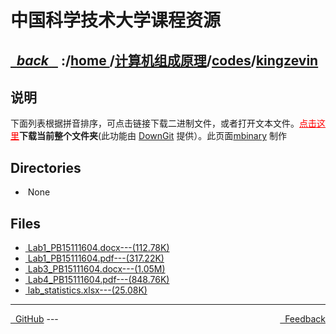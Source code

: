 
<!--
<head>
    <meta http-equiv="content-type" content="text/html; charset=utf-8">
    <title> 中国科学技术大学课程资源</title>
</head>
-->
# 中国科学技术大学课程资源

<div>
  <h2>
    <a href="../index.html">&nbsp;&nbsp;<i class="fa fa-level-up">back </i>&nbsp;&nbsp;</a>
    :/<a href="../../../index.html">home <i class="fa fa-home"></i></a>/<a href="../../index.html">计算机组成原理</a>/<a href="../index.html">codes</a>/<a href="index.html">kingzevin</a>
  </h2>
</div>

## 说明
下面列表根据拼音排序，可点击链接下载二进制文件，或者打开文本文件。<a href="http://downgit.zhoudaxiaa.com/#/home?url=https://github.com/USTC-Resource/USTC-Course/tree/master/计算机组成原理/codes/kingzevin" style="color:red" target="_black">点击这里</a>**下载当前整个文件夹**(此功能由 [DownGit](http://downgit.zhoudaxiaa.com) 提供）。此页面[mbinary](https://mbinary.xyz) 制作

## Directories
<ul><li><i class="fa fa-meh-o"></i>&nbsp;None</li></ul>

## Files
<ul><li><a href="https://raw.githubusercontent.com/USTC-Resource/USTC-Course/master/计算机组成原理/codes/kingzevin/Lab1_PB15111604.docx"><i class="fa fa-file-word-o"></i>&nbsp;Lab1_PB15111604.docx---(112.78K)</a></li>
<li><a href="https://raw.githubusercontent.com/USTC-Resource/USTC-Course/master/计算机组成原理/codes/kingzevin/Lab1_PB15111604.pdf"><i class="fa fa-file-pdf-o"></i>&nbsp;Lab1_PB15111604.pdf---(317.22K)</a></li>
<li><a href="https://raw.githubusercontent.com/USTC-Resource/USTC-Course/master/计算机组成原理/codes/kingzevin/Lab3_PB15111604.docx"><i class="fa fa-file-word-o"></i>&nbsp;Lab3_PB15111604.docx---(1.05M)</a></li>
<li><a href="https://raw.githubusercontent.com/USTC-Resource/USTC-Course/master/计算机组成原理/codes/kingzevin/Lab4_PB15111604.pdf"><i class="fa fa-file-pdf-o"></i>&nbsp;Lab4_PB15111604.pdf---(848.76K)</a></li>
<li><a href="https://raw.githubusercontent.com/USTC-Resource/USTC-Course/master/计算机组成原理/codes/kingzevin/lab_statistics.xlsx"><i class="fa fa-pencil-square-o"></i>&nbsp;lab_statistics.xlsx---(25.08K)</a></li></ul>

---
<div style="text-decration:underline;display:inline">
  <a href="https://github.com/USTC-Resource/USTC-Course.git" target="_blank" rel="external"><i class="fa fa-github"></i>&nbsp; GitHub</a>
  <a href="mailto:&#122;huheqin1@gmail?subject=反馈与建议" style="float:right" target="_blank" rel="external"><i class="fa fa-envelope"></i>&nbsp; Feedback</a>
</div>
---


